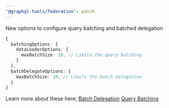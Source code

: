 ```yaml
---
'@graphql-tools/federation': patch
---
```


New options to configure query batching and batched delegation

```ts
{
  batchingOptions: {
    dataLoaderOptions: {
      maxBatchSize: 10, // Limits the query batching
    }
  },
  batchDelegateOptions: {
    maxBatchSize: 10, // Limits the batch delegation
  }
}
```

Learn more about these here;
[Batch Delegation](https://the-guild.dev/graphql/stitching/docs/approaches/schema-extensions#batch-delegation-array-batching)
[Query Batching](https://the-guild.dev/graphql/stitching/docs/getting-started/remote-subschemas#batch-the-executor-query-batching)
